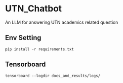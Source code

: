 # UTN_Chatbot
An LLM for answering UTN academics related question

## Env Setting

```
pip install -r requirements.txt
```

## Tensorboard

```
tensorboard --logdir docs_and_results/logs/
```
